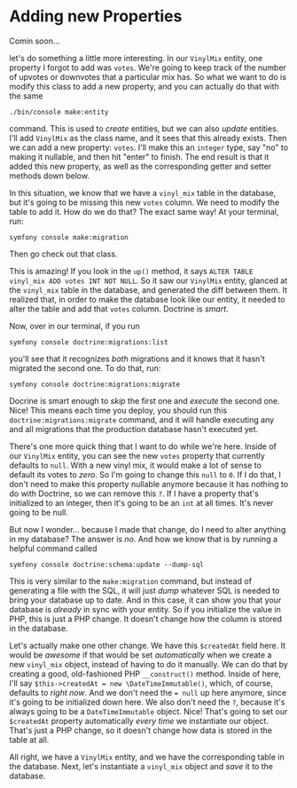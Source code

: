 # Adding new Properties

Comin soon...

let's do something a little more interesting. In our
`VinylMix` entity, one property I forgot to add was `votes`. We're going to keep
track of the number of upvotes or downvotes that a particular mix has. So what we
want to do is modify this class to add a new property, and you can actually do that
with the same

```terminal
./bin/console make:entity
```

command. This is used to *create* entities, but we can also *update* entities. I'll
add `VinylMix` as the class name, and it sees that this already exists. Then we can
add a new property: `votes`. I'll make this an `integer` type, say "no" to making it
nullable, and then hit "enter" to finish. The end result is that it added this new
property, as well as the corresponding getter and setter methods down below.

In this situation, we know that we have a `vinyl_mix` table in the database, but it's
going to be missing this new `votes` column. We need to modify the table to add it.
How do we do that? The exact same way! At your terminal, run:

```terminal
symfony console make:migration
```

Then go check out that class.

This is amazing! If you look in the `up()` method, it says `ALTER TABLE vinyl_mix ADD
votes INT NOT NULL`. So it saw our `VinylMix` entity, glanced at the `vinyl_mix`
table in the database, and generated the diff between them. It realized that, in
order to make the database look like our entity, it needed to alter the table and add
that `votes` column. Doctrine is *smart*.

Now, over in our terminal, if you run

```terminal
symfony console doctrine:migrations:list
```

you'll see that it recognizes *both* migrations and it knows that it hasn't migrated
the second one. To do that, run:

```terminal
symfony console doctrine:migrations:migrate
```

Docrine is smart enough to *skip* the first one and *execute* the second one. Nice!
This means each time you deploy, you should run this `doctrine:migrations:migrate`
command, and it will handle executing any and all migrations that the production
database hasn't executed yet.

There's one more quick thing that I want to do while we're here. Inside of our
`VinylMix` entity, you can see the new `votes` property that currently defaults to
`null`. With a new vinyl mix, it would make a lot of sense to default its votes to
*zero*. So I'm going to change this `null` to `0`. If I do that, I don't need to make
this property nullable anymore because it has nothing to do with Doctrine, so we can
remove this `?`. If I have a property that's initialized to an integer, then it's
going to be an `int` at all times. It's never going to be null.

But now I wonder... because I made that change, do I need to alter anything in my
database? The answer is *no*. And how we know that is by running a helpful command
called

```terminal
symfony console doctrine:schema:update --dump-sql
```

This is very similar to the `make:migration` command, but instead of generating a
file with the SQL, it will just *dump* whatever SQL is needed to bring your database
up to date. And in this case, it can show you that your database is *already* in sync
with your entity. So if you initialize the value in PHP, this is just a PHP change.
It doesn't change how the column is stored in the database.

Let's actually make one other change. We have this `$createdAt` field here. It would
be *awesome* if that would be set *automatically* when we create a new `vinyl_mix`
object, instead of having to do it manually. We can do that by creating a good,
old-fashioned PHP `__construct()` method. Inside of here, I'll say `$this->createdAt
= new \DateTimeImmutable()`, which, of course, defaults to *right now*. And we don't
need the `= null` up here anymore, since it's going to be initialized down here. We
also don't need the `?`, because it's always going to be a `DateTimeImmutable`
object. Nice! That's going to set our `$createdAt` property automatically *every
time* we instantiate our object. That's just a PHP change, so it doesn't change how
data is stored in the table at all.

All right, we have a `VinylMix` entity, and we have the corresponding table in the
database. Next, let's instantiate a `vinyl_mix` object and *save* it to the database.
